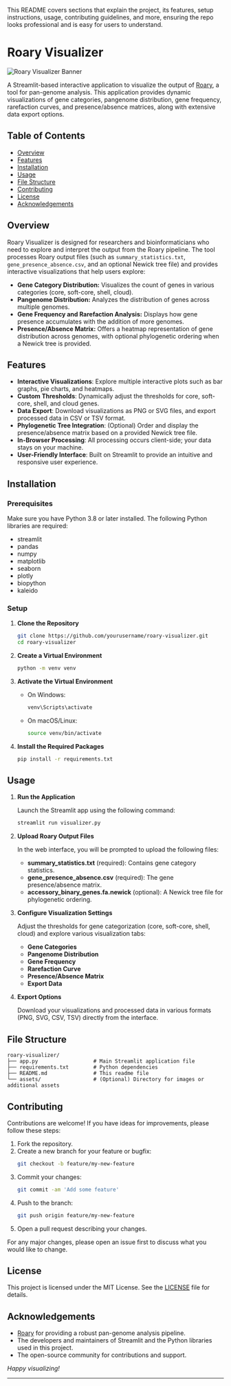 This README covers sections that explain the project, its features, setup instructions, usage, contributing guidelines, and more, ensuring the repo looks professional and is easy for users to understand.

# Roary Visualizer

![Roary Visualizer Banner](https://via.placeholder.com/1200x300?text=Roary+Visualizer)  

A Streamlit-based interactive application to visualize the output of [Roary](https://sanger-pathogens.github.io/Roary/), a tool for pan-genome analysis. This application provides dynamic visualizations of gene categories, pangenome distribution, gene frequency, rarefaction curves, and presence/absence matrices, along with extensive data export options.

## Table of Contents

- [Overview](#overview)
- [Features](#features)
- [Installation](#installation)
- [Usage](#usage)
- [File Structure](#file-structure)
- [Contributing](#contributing)
- [License](#license)
- [Acknowledgements](#acknowledgements)

## Overview

Roary Visualizer is designed for researchers and bioinformaticians who need to explore and interpret the output from the Roary pipeline. The tool processes Roary output files (such as `summary_statistics.txt`, `gene_presence_absence.csv`, and an optional Newick tree file) and provides interactive visualizations that help users explore:
- **Gene Category Distribution:** Visualizes the count of genes in various categories (core, soft-core, shell, cloud).
- **Pangenome Distribution:** Analyzes the distribution of genes across multiple genomes.
- **Gene Frequency and Rarefaction Analysis:** Displays how gene presence accumulates with the addition of more genomes.
- **Presence/Absence Matrix:** Offers a heatmap representation of gene distribution across genomes, with optional phylogenetic ordering when a Newick tree is provided.

## Features

- **Interactive Visualizations**: Explore multiple interactive plots such as bar graphs, pie charts, and heatmaps.
- **Custom Thresholds**: Dynamically adjust the thresholds for core, soft-core, shell, and cloud genes.
- **Data Export**: Download visualizations as PNG or SVG files, and export processed data in CSV or TSV format.
- **Phylogenetic Tree Integration**: (Optional) Order and display the presence/absence matrix based on a provided Newick tree file.
- **In-Browser Processing**: All processing occurs client-side; your data stays on your machine.
- **User-Friendly Interface**: Built on Streamlit to provide an intuitive and responsive user experience.

## Installation

### Prerequisites

Make sure you have Python 3.8 or later installed. The following Python libraries are required:
- streamlit
- pandas
- numpy
- matplotlib
- seaborn
- plotly
- biopython
- kaleido

### Setup

1. **Clone the Repository**

   ```bash
   git clone https://github.com/yourusername/roary-visualizer.git
   cd roary-visualizer
   ```

2. **Create a Virtual Environment**

   ```bash
   python -m venv venv
   ```

3. **Activate the Virtual Environment**

   - On Windows:

     ```bash
     venv\Scripts\activate
     ```

   - On macOS/Linux:

     ```bash
     source venv/bin/activate
     ```

4. **Install the Required Packages**

   ```bash
   pip install -r requirements.txt
   ```

## Usage

1. **Run the Application**

   Launch the Streamlit app using the following command:

   ```bash
   streamlit run visualizer.py
   ```

2. **Upload Roary Output Files**

   In the web interface, you will be prompted to upload the following files:
   - **summary_statistics.txt** (required): Contains gene category statistics.
   - **gene_presence_absence.csv** (required): The gene presence/absence matrix.
   - **accessory_binary_genes.fa.newick** (optional): A Newick tree file for phylogenetic ordering.

3. **Configure Visualization Settings**

   Adjust the thresholds for gene categorization (core, soft-core, shell, cloud) and explore various visualization tabs:
   - **Gene Categories**
   - **Pangenome Distribution**
   - **Gene Frequency**
   - **Rarefaction Curve**
   - **Presence/Absence Matrix**
   - **Export Data**

4. **Export Options**

   Download your visualizations and processed data in various formats (PNG, SVG, CSV, TSV) directly from the interface.

## File Structure

```plaintext
roary-visualizer/
├── app.py                  # Main Streamlit application file
├── requirements.txt        # Python dependencies
├── README.md               # This readme file
└── assets/                 # (Optional) Directory for images or additional assets
```

## Contributing

Contributions are welcome! If you have ideas for improvements, please follow these steps:

1. Fork the repository.
2. Create a new branch for your feature or bugfix:
   ```bash
   git checkout -b feature/my-new-feature
   ```
3. Commit your changes:
   ```bash
   git commit -am 'Add some feature'
   ```
4. Push to the branch:
   ```bash
   git push origin feature/my-new-feature
   ```
5. Open a pull request describing your changes.

For any major changes, please open an issue first to discuss what you would like to change.

## License

This project is licensed under the MIT License. See the [LICENSE](LICENSE) file for details.

## Acknowledgements

- [Roary](https://sanger-pathogens.github.io/Roary/) for providing a robust pan-genome analysis pipeline.
- The developers and maintainers of Streamlit and the Python libraries used in this project.
- The open-source community for contributions and support.

*Happy visualizing!*

---
